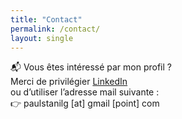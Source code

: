 ```yaml
---
title: "Contact"
permalink: /contact/
layout: single
---
```


<p style="font-size:0.8rem;">

📬 Vous êtes intéressé par mon profil ?  
Merci de privilégier <a href="https://www.linkedin.com/in/paul-stanil-grasian-9a9989187/" target="_blank" rel="noopener">LinkedIn</a>  
ou d’utiliser l’adresse mail suivante :  
👉 paulstanilg [at] gmail [point] com  

</p>
